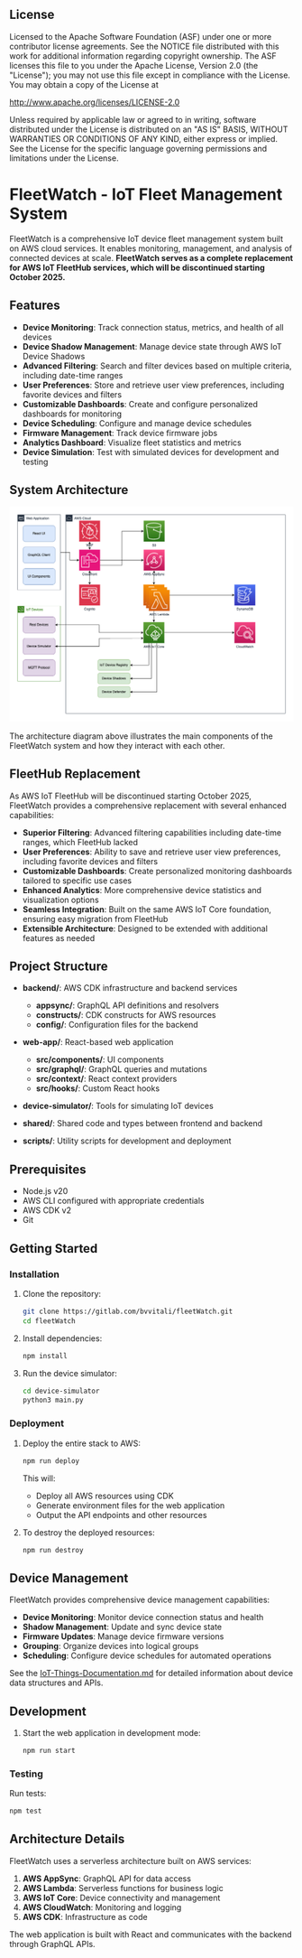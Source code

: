 ## License

Licensed to the Apache Software Foundation (ASF) under one
or more contributor license agreements.  See the NOTICE file
distributed with this work for additional information
regarding copyright ownership.  The ASF licenses this file
to you under the Apache License, Version 2.0 (the
"License"); you may not use this file except in compliance
with the License.  You may obtain a copy of the License at

  http://www.apache.org/licenses/LICENSE-2.0

Unless required by applicable law or agreed to in writing,
software distributed under the License is distributed on an
"AS IS" BASIS, WITHOUT WARRANTIES OR CONDITIONS OF ANY
KIND, either express or implied.  See the License for the
specific language governing permissions and limitations
under the License.   


# FleetWatch - IoT Fleet Management System

FleetWatch is a comprehensive IoT device fleet management system built on AWS cloud services. It enables monitoring, management, and analysis of connected devices at scale. **FleetWatch serves as a complete replacement for AWS IoT FleetHub services, which will be discontinued starting October 2025.**

## Features

- **Device Monitoring**: Track connection status, metrics, and health of all devices
- **Device Shadow Management**: Manage device state through AWS IoT Device Shadows
- **Advanced Filtering**: Search and filter devices based on multiple criteria, including date-time ranges
- **User Preferences**: Store and retrieve user view preferences, including favorite devices and filters
- **Customizable Dashboards**: Create and configure personalized dashboards for monitoring
- **Device Scheduling**: Configure and manage device schedules
- **Firmware Management**: Track device firmware jobs
- **Analytics Dashboard**: Visualize fleet statistics and metrics
- **Device Simulation**: Test with simulated devices for development and testing

## System Architecture

![FleetWatch Architecture](./fleetwatch-architecture.drawio.png)

The architecture diagram above illustrates the main components of the FleetWatch system and how they interact with each other.

## FleetHub Replacement

As AWS IoT FleetHub will be discontinued starting October 2025, FleetWatch provides a comprehensive replacement with several enhanced capabilities:

- **Superior Filtering**: Advanced filtering capabilities including date-time ranges, which FleetHub lacked
- **User Preferences**: Ability to save and retrieve user view preferences, including favorite devices and filters
- **Customizable Dashboards**: Create personalized monitoring dashboards tailored to specific use cases
- **Enhanced Analytics**: More comprehensive device statistics and visualization options
- **Seamless Integration**: Built on the same AWS IoT Core foundation, ensuring easy migration from FleetHub
- **Extensible Architecture**: Designed to be extended with additional features as needed

## Project Structure

- **backend/**: AWS CDK infrastructure and backend services
  - **appsync/**: GraphQL API definitions and resolvers
  - **constructs/**: CDK constructs for AWS resources
  - **config/**: Configuration files for the backend
  
- **web-app/**: React-based web application
  - **src/components/**: UI components
  - **src/graphql/**: GraphQL queries and mutations
  - **src/context/**: React context providers
  - **src/hooks/**: Custom React hooks
  
- **device-simulator/**: Tools for simulating IoT devices
  
- **shared/**: Shared code and types between frontend and backend
  
- **scripts/**: Utility scripts for development and deployment

## Prerequisites

- Node.js v20
- AWS CLI configured with appropriate credentials
- AWS CDK v2
- Git

## Getting Started

### Installation

1. Clone the repository:
   ```bash
   git clone https://gitlab.com/bvvitali/fleetWatch.git
   cd fleetWatch
   ```

2. Install dependencies:
   ```bash
   npm install
   ```

2. Run the device simulator:
   ```bash
   cd device-simulator
   python3 main.py
   ```

### Deployment

1. Deploy the entire stack to AWS:
   ```bash
   npm run deploy
   ```

   This will:
   - Deploy all AWS resources using CDK
   - Generate environment files for the web application
   - Output the API endpoints and other resources

2. To destroy the deployed resources:
   ```bash
   npm run destroy
   ```

## Device Management

FleetWatch provides comprehensive device management capabilities:

- **Device Monitoring**: Monitor device connection status and health
- **Shadow Management**: Update and sync device state
- **Firmware Updates**: Manage device firmware versions
- **Grouping**: Organize devices into logical groups
- **Scheduling**: Configure device schedules for automated operations

See the [IoT-Things-Documentation.md](./IoT-Things-Documentation.md) for detailed information about device data structures and APIs.

## Development

1. Start the web application in development mode:
   ```bash
   npm run start
   ```

### Testing

Run tests:
```bash
npm test
```

## Architecture Details

FleetWatch uses a serverless architecture built on AWS services:

1. **AWS AppSync**: GraphQL API for data access
2. **AWS Lambda**: Serverless functions for business logic
3. **AWS IoT Core**: Device connectivity and management
4. **AWS CloudWatch**: Monitoring and logging
5. **AWS CDK**: Infrastructure as code

The web application is built with React and communicates with the backend through GraphQL APIs.


